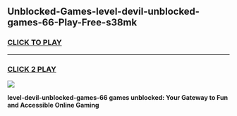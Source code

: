 
## Unblocked-Games-level-devil-unblocked-games-66-Play-Free-s38mk
<h3>
<a href="https://premium76.site?title=level-devil-unblocked-games-66&ref=21A">CLICK TO PLAY</a></h3>
<hr>

<h3>
<a href="https://premium76.site?title=level-devil-unblocked-games-66&ref=21A">CLICK 2 PLAY</a>
  
</h3>

<a href="https://premium76.site?title=level-devil-unblocked-games-66&ref=21A"><img src="https://clearcache.store/games.png"></a>


**level-devil-unblocked-games-66 games unblocked: Your Gateway to Fun and Accessible Online Gaming**
